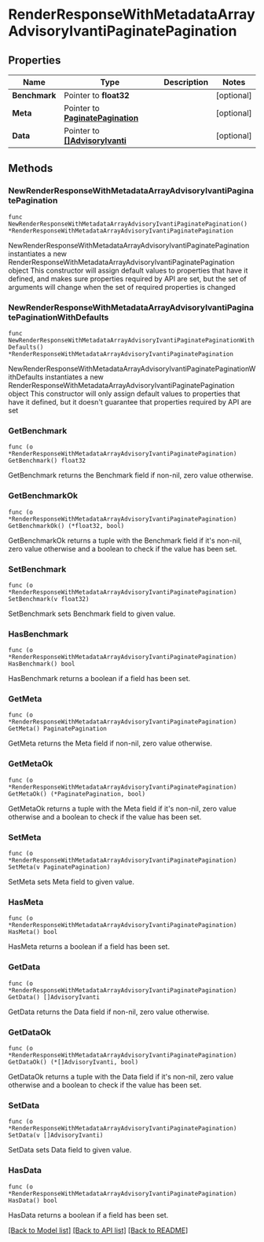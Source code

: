 # RenderResponseWithMetadataArrayAdvisoryIvantiPaginatePagination

## Properties

Name | Type | Description | Notes
------------ | ------------- | ------------- | -------------
**Benchmark** | Pointer to **float32** |  | [optional] 
**Meta** | Pointer to [**PaginatePagination**](PaginatePagination.md) |  | [optional] 
**Data** | Pointer to [**[]AdvisoryIvanti**](AdvisoryIvanti.md) |  | [optional] 

## Methods

### NewRenderResponseWithMetadataArrayAdvisoryIvantiPaginatePagination

`func NewRenderResponseWithMetadataArrayAdvisoryIvantiPaginatePagination() *RenderResponseWithMetadataArrayAdvisoryIvantiPaginatePagination`

NewRenderResponseWithMetadataArrayAdvisoryIvantiPaginatePagination instantiates a new RenderResponseWithMetadataArrayAdvisoryIvantiPaginatePagination object
This constructor will assign default values to properties that have it defined,
and makes sure properties required by API are set, but the set of arguments
will change when the set of required properties is changed

### NewRenderResponseWithMetadataArrayAdvisoryIvantiPaginatePaginationWithDefaults

`func NewRenderResponseWithMetadataArrayAdvisoryIvantiPaginatePaginationWithDefaults() *RenderResponseWithMetadataArrayAdvisoryIvantiPaginatePagination`

NewRenderResponseWithMetadataArrayAdvisoryIvantiPaginatePaginationWithDefaults instantiates a new RenderResponseWithMetadataArrayAdvisoryIvantiPaginatePagination object
This constructor will only assign default values to properties that have it defined,
but it doesn't guarantee that properties required by API are set

### GetBenchmark

`func (o *RenderResponseWithMetadataArrayAdvisoryIvantiPaginatePagination) GetBenchmark() float32`

GetBenchmark returns the Benchmark field if non-nil, zero value otherwise.

### GetBenchmarkOk

`func (o *RenderResponseWithMetadataArrayAdvisoryIvantiPaginatePagination) GetBenchmarkOk() (*float32, bool)`

GetBenchmarkOk returns a tuple with the Benchmark field if it's non-nil, zero value otherwise
and a boolean to check if the value has been set.

### SetBenchmark

`func (o *RenderResponseWithMetadataArrayAdvisoryIvantiPaginatePagination) SetBenchmark(v float32)`

SetBenchmark sets Benchmark field to given value.

### HasBenchmark

`func (o *RenderResponseWithMetadataArrayAdvisoryIvantiPaginatePagination) HasBenchmark() bool`

HasBenchmark returns a boolean if a field has been set.

### GetMeta

`func (o *RenderResponseWithMetadataArrayAdvisoryIvantiPaginatePagination) GetMeta() PaginatePagination`

GetMeta returns the Meta field if non-nil, zero value otherwise.

### GetMetaOk

`func (o *RenderResponseWithMetadataArrayAdvisoryIvantiPaginatePagination) GetMetaOk() (*PaginatePagination, bool)`

GetMetaOk returns a tuple with the Meta field if it's non-nil, zero value otherwise
and a boolean to check if the value has been set.

### SetMeta

`func (o *RenderResponseWithMetadataArrayAdvisoryIvantiPaginatePagination) SetMeta(v PaginatePagination)`

SetMeta sets Meta field to given value.

### HasMeta

`func (o *RenderResponseWithMetadataArrayAdvisoryIvantiPaginatePagination) HasMeta() bool`

HasMeta returns a boolean if a field has been set.

### GetData

`func (o *RenderResponseWithMetadataArrayAdvisoryIvantiPaginatePagination) GetData() []AdvisoryIvanti`

GetData returns the Data field if non-nil, zero value otherwise.

### GetDataOk

`func (o *RenderResponseWithMetadataArrayAdvisoryIvantiPaginatePagination) GetDataOk() (*[]AdvisoryIvanti, bool)`

GetDataOk returns a tuple with the Data field if it's non-nil, zero value otherwise
and a boolean to check if the value has been set.

### SetData

`func (o *RenderResponseWithMetadataArrayAdvisoryIvantiPaginatePagination) SetData(v []AdvisoryIvanti)`

SetData sets Data field to given value.

### HasData

`func (o *RenderResponseWithMetadataArrayAdvisoryIvantiPaginatePagination) HasData() bool`

HasData returns a boolean if a field has been set.


[[Back to Model list]](../README.md#documentation-for-models) [[Back to API list]](../README.md#documentation-for-api-endpoints) [[Back to README]](../README.md)


